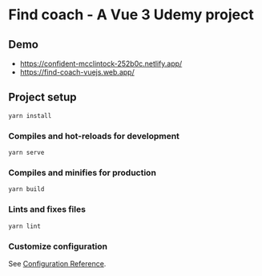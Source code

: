 # Find coach - A Vue 3 Udemy project

## Demo
- https://confident-mcclintock-252b0c.netlify.app/
- https://find-coach-vuejs.web.app/

## Project setup
```
yarn install
```

### Compiles and hot-reloads for development
```
yarn serve
```

### Compiles and minifies for production
```
yarn build
```

### Lints and fixes files
```
yarn lint
```

### Customize configuration
See [Configuration Reference](https://cli.vuejs.org/config/).

